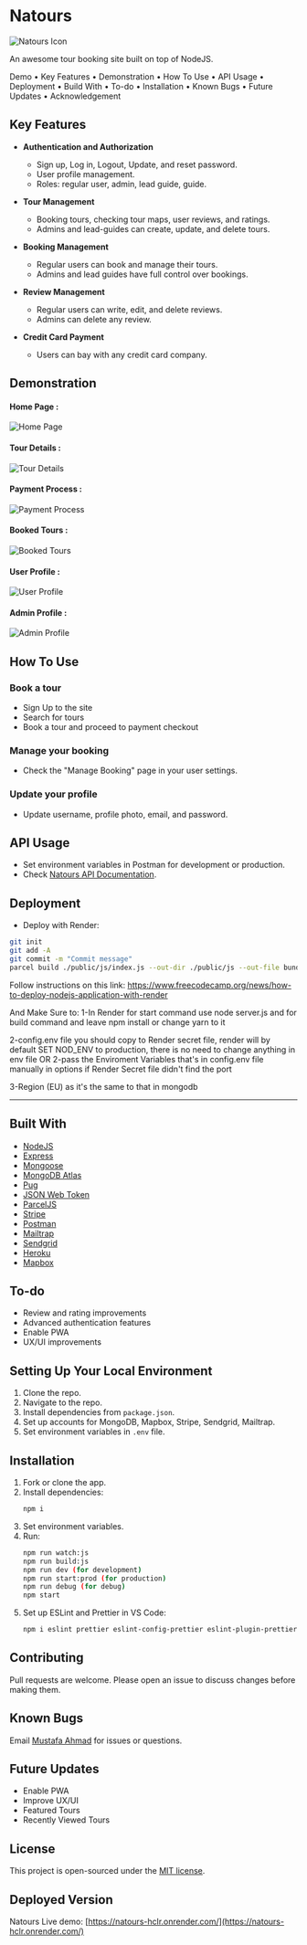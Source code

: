 # Natours
  ![Natours Icon](https://github.com/MustafaAhmad216/Natours/blob/master/public/img/logo-green-round.png)

An awesome tour booking site built on top of NodeJS.

Demo • Key Features • Demonstration • How To Use • API Usage • Deployment • Build With • To-do • Installation • Known Bugs • Future Updates • Acknowledgement 


## Key Features 

- **Authentication and Authorization**
  - Sign up, Log in, Logout, Update, and reset password.
  - User profile management.
  - Roles: regular user, admin, lead guide, guide.

- **Tour Management**
  - Booking tours, checking tour maps, user reviews, and ratings.
  - Admins and lead-guides can create, update, and delete tours.

- **Booking Management**
  - Regular users can book and manage their tours.
  - Admins and lead guides have full control over bookings.

- **Review Management**
  - Regular users can write, edit, and delete reviews.
  - Admins can delete any review.

- **Credit Card Payment**
  - Users can bay with any credit card company.

## Demonstration

#### Home Page :
![Home Page](https://github.com/MustafaAhmad216/Natours/blob/master/public/img/Natours%20App%20Screens/Home%20Screen.gif)
#### Tour Details :
![Tour Details](https://github.com/MustafaAhmad216/Natours/blob/master/public/img/Natours%20App%20Screens/TourDetails.gif)

#### Payment Process :
![Payment Process](https://github.com/MustafaAhmad216/Natours/blob/master/public/img/Natours%20App%20Screens/PaymentProcess.gif)

#### Booked Tours :
![Booked Tours](https://github.com/MustafaAhmad216/Natours/blob/master/public/img/Natours%20App%20Screens/BookedTours.gif)

#### User Profile :
![User Profile](https://github.com/MustafaAhmad216/Natours/blob/master/public/img/Natours%20App%20Screens/UserProfile.gif)

#### Admin Profile :
![Admin Profile](https://github.com/MustafaAhmad216/Natours/blob/master/public/img/Natours%20App%20Screens/AdminProfile.gif)

## How To Use

### Book a tour

- Sign Up to the site
- Search for tours
- Book a tour and proceed to payment checkout

### Manage your booking

- Check the "Manage Booking" page in your user settings.

### Update your profile

- Update username, profile photo, email, and password.

## API Usage

- Set environment variables in Postman for development or production.
- Check [Natours API Documentation](https://blue-crescent-761148.postman.co/workspace/My-Workspace~86229287-9fcd-4ccb-847f-b0b5a41ae131/collection/23354036-25aa5950-3103-4220-8d01-e61fd541a509?action=share&source=copy-link&creator=23354036).

## Deployment

- Deploy with Render:
```bash
git init
git add -A
git commit -m "Commit message"
parcel build ./public/js/index.js --out-dir ./public/js --out-file bundle.js
```

Follow instructions on this link:
https://www.freecodecamp.org/news/how-to-deploy-nodejs-application-with-render

And Make Sure to:
  1-In Render for start command use node server.js and for build command and leave npm install or change yarn to it
  
  2-config.env file you should copy to Render secret file, render will by default SET NOD_ENV to production, there is no need to change anything in env file
OR 
  2-pass the Enviroment Variables that's in config.env file manually in options if Render Secret file didn't find the port
  
  3-Region (EU) as it's the same to that in mongodb
  
-------------------------------------------------------------------------------------------------------------------------------------------------

## Built With

- [NodeJS](https://nodejs.org)
- [Express](https://expressjs.com)
- [Mongoose](https://mongoosejs.com)
- [MongoDB Atlas](https://www.mongodb.com)
- [Pug](https://pugjs.org)
- [JSON Web Token](https://jwt.io)
- [ParcelJS](https://parceljs.org)
- [Stripe](https://stripe.com)
- [Postman](https://www.getpostman.com)
- [Mailtrap](https://mailtrap.io)
- [Sendgrid](https://sendgrid.com)
- [Heroku](https://www.heroku.com)
- [Mapbox](https://www.mapbox.com)

## To-do

- Review and rating improvements
- Advanced authentication features
- Enable PWA
- UX/UI improvements

## Setting Up Your Local Environment

1. Clone the repo.
2. Navigate to the repo.
3. Install dependencies from `package.json`.
4. Set up accounts for MongoDB, Mapbox, Stripe, Sendgrid, Mailtrap.
5. Set environment variables in `.env` file.

## Installation

1. Fork or clone the app.
2. Install dependencies:
    ```bash
    npm i
    ```
3. Set environment variables.
4. Run:
    ```bash
    npm run watch:js
    npm run build:js
    npm run dev (for development)
    npm run start:prod (for production)
    npm run debug (for debug)
    npm start
    ```
5. Set up ESLint and Prettier in VS Code:
    ```bash
    npm i eslint prettier eslint-config-prettier eslint-plugin-prettier eslint-config-airbnb eslint-plugin-node eslint-plugin-import eslint-plugin-jsx-a11y eslint-plugin-react --save-dev
    ```

## Contributing

Pull requests are welcome. Please open an issue to discuss changes before making them.

## Known Bugs

Email [Mustafa Ahmad](Mustafaahmad21666@gmail.com) for issues or questions.

## Future Updates

- Enable PWA
- Improve UX/UI
- Featured Tours
- Recently Viewed Tours

## License

This project is open-sourced under the [MIT license](https://opensource.org/licenses/MIT).

## Deployed Version

Natours Live demo: [https://natours-hclr.onrender.com/](https://natours-hclr.onrender.com/)
